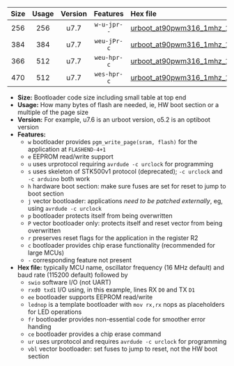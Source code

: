 |Size|Usage|Version|Features|Hex file|
|:-:|:-:|:-:|:-:|:--|
|256|256|u7.7|`w-u-jpr--`|[urboot_at90pwm316_1mhz_19200bps_swio_rxd4_txd3_ur_vbl.hex](https://raw.githubusercontent.com/stefanrueger/urboot.hex/main/mcus/at90pwm316/fcpu_1mhz/19200_bps/urboot_at90pwm316_1mhz_19200bps_swio_rxd4_txd3_ur_vbl.hex)|
|384|384|u7.7|`weu-jPr-c`|[urboot_at90pwm316_1mhz_19200bps_swio_rxd4_txd3_ee_lednop_fr_ce_ur_vbl.hex](https://raw.githubusercontent.com/stefanrueger/urboot.hex/main/mcus/at90pwm316/fcpu_1mhz/19200_bps/urboot_at90pwm316_1mhz_19200bps_swio_rxd4_txd3_ee_lednop_fr_ce_ur_vbl.hex)|
|366|512|u7.7|`weu-hpr-c`|[urboot_at90pwm316_1mhz_19200bps_swio_rxd4_txd3_ee_lednop_fr_ce_ur.hex](https://raw.githubusercontent.com/stefanrueger/urboot.hex/main/mcus/at90pwm316/fcpu_1mhz/19200_bps/urboot_at90pwm316_1mhz_19200bps_swio_rxd4_txd3_ee_lednop_fr_ce_ur.hex)|
|470|512|u7.7|`wes-hpr-c`|[urboot_at90pwm316_1mhz_19200bps_swio_rxd4_txd3_ee_lednop_fr_ce.hex](https://raw.githubusercontent.com/stefanrueger/urboot.hex/main/mcus/at90pwm316/fcpu_1mhz/19200_bps/urboot_at90pwm316_1mhz_19200bps_swio_rxd4_txd3_ee_lednop_fr_ce.hex)|

- **Size:** Bootloader code size including small table at top end
- **Usage:** How many bytes of flash are needed, ie, HW boot section or a multiple of the page size
- **Version:** For example, u7.6 is an urboot version, o5.2 is an optiboot version
- **Features:**
  + `w` bootloader provides `pgm_write_page(sram, flash)` for the application at `FLASHEND-4+1`
  + `e` EEPROM read/write support
  + `u` uses urprotocol requiring `avrdude -c urclock` for programming
  + `s` uses skeleton of STK500v1 protocol (deprecated); `-c urclock` and `-c arduino` both work
  + `h` hardware boot section: make sure fuses are set for reset to jump to boot section
  + `j` vector bootloader: applications *need to be patched externally*, eg, using `avrdude -c urclock`
  + `p` bootloader protects itself from being overwritten
  + `P` vector bootloader only: protects itself and reset vector from being overwritten
  + `r` preserves reset flags for the application in the register R2
  + `c` bootloader provides chip erase functionality (recommended for large MCUs)
  + `-` corresponding feature not present
- **Hex file:** typically MCU name, oscillator frequency (16 MHz default) and baud rate (115200 default) followed by
  + `swio` software I/O (not UART)
  + `rxd0 txd1` I/O using, in this example, lines RX `D0` and TX `D1`
  + `ee` bootloader supports EEPROM read/write
  + `lednop` is a template bootloader with `mov rx,rx` nops as placeholders for LED operations
  + `fr` bootloader provides non-essential code for smoother error handing
  + `ce` bootloader provides a chip erase command
  + `ur` uses urprotocol and requires `avrdude -c urclock` for programming
  + `vbl` vector bootloader: set fuses to jump to reset, not the HW boot section
